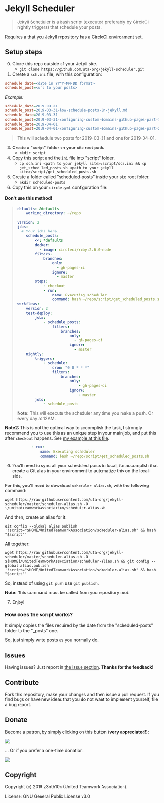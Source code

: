 # Jekyll Scheduler

> Jekyll Scheduler is a bash script (executed preferably by CircleCI nightly triggers) that schedule your posts.

Requires a that you Jekyll repository has a [CircleCI environment](https://z3nth10n.net/en/2019/03/20/jekyll-plugin-issue-with-github-pages) set.

## Setup steps

0. Clone this repo outside of your Jekyll site.
	- `git clone https://github.com/uta-org/jekyll-scheduler.git`
1. Create a `sch.ini` file, with this configuration:

```ini
schedule_date=<date in YYYY-MM-DD format>
schedule_post=<url to your posts>
```

*Example:*

```ini
schedule_date=2019-03-31
schedule_post=2019-03-31-how-schedule-posts-in-jekyll.md
schedule_date=2019-03-31
schedule_post=2019-03-31-configuring-custom-domains-github-pages-part-1.md
schedule_date=2019-04-01
schedule_post=2019-04-01-configuring-custom-domains-github-pages-part-2.md
```

> This will schedule two posts for 2019-03-31 and one for 2019-04-01.

3. Create a "script" folder on your site root path.
	- `mkdir script`
2. Copy this script and the `ini` file into "script" folder.
	- `cp sch.ini <path to your jekyll site>/script/sch.ini && cp get_scheduled_posts.sh <path to your jekyll site>/script/get_scheduled_posts.sh`
4. Create a folder called "scheduled-posts" inside your site root folder.
	- `mkdir scheduled-posts`
5. Copy this on your `circle.yml` configuration file:

#### Don't use this method!

> ```yaml
> defaults: &defaults
>     working_directory: ~/repo
>     
> version: 2
> jobs:
>   # Your jobs here... 
>     schedule_posts:
>         <<: *defaults
>         docker:
>           - image: circleci/ruby:2.6.0-node
>         filters:
>             branches:
>                 only:
>                   - gh-pages-ci
>                 ignore:
>                   - master
>         steps:
>             - checkout 
>             - run:
>                 name: Executing scheduler
>                 command: bash ~/repo/script/get_scheduled_posts.sh
> workflows:
>     version: 2
>     test-deploy:
>         jobs:
>             - schedule_posts:
>                 filters:
>                     branches:
>                         only:
>                           - gh-pages-ci
>                         ignore:
>                           - master              
>     nightly:
>         triggers:
>             - schedule:
>                 cron: "0 0 * * *"
>                 filters:
>                     branches:
>                         only:
>                             - gh-pages-ci
>                         ignore:
>                             - master
>         jobs:
>             - schedule_posts
> ```
>
> **Note:** This will execute the scheduler any time you make a push. Or every day at 12AM.

**Note2:** This is not the optimal way to accomplish the task, I strongly recommend you to use this as an unique step in your main job, and put this after `checkout` happens. See [my example at this file](https://github.com/z3nth10n/z3nth10n.github.io/blob/4500f380cd722a25e83108d5335edb87a9a3274e/circle.yml#L23).

```yaml
            - run:
                name: Executing scheduler
                command: bash ~/repo/script/get_scheduled_posts.sh
```

6. You'll need to sync all your scheduled posts in local, for accomplish that create a Git alias in your environment to automatize this on the local-side.

For this, you'll need to download `scheduler-alias.sh`, with the following command:

`wget https://raw.githubusercontent.com/uta-org/jekyll-scheduler/master/scheduler-alias.sh -O ~/UnitedTeamworkAssociation/scheduler-alias.sh`

And then, create an alias for it:

`git config --global alias.publish '!script="$HOME/UnitedTeamworkAssociation/scheduler-alias.sh" && bash "$script"'`

All together:

`wget https://raw.githubusercontent.com/uta-org/jekyll-scheduler/master/scheduler-alias.sh -O ${HOME}/UnitedTeamworkAssociation/scheduler-alias.sh && git config --global alias.publish '!script="$HOME/UnitedTeamworkAssociation/scheduler-alias.sh" && bash "$script"'`

So, instead of using `git push` use `git publish`.

**Note:** This command must be called from you repository root.

7. Enjoy!

### How does the script works?

It simply copies the files required by the date from the "scheduled-posts" folder to the "_posts" one.

So, just simply write posts as you normally do.

## Issues

Having issues? Just report in [the issue section](/issues). **Thanks for the feedback!**

## Contribute

Fork this repository, make your changes and then issue a pull request. If you find bugs or have new ideas that you do not want to implement yourself, file a bug report.

## Donate

Become a patron, by simply clicking on this button (**very appreciated!**):

[![](https://c5.patreon.com/external/logo/become_a_patron_button.png)](https://www.patreon.com/z3nth10n)

... Or if you prefer a one-time donation:

[![](https://www.paypalobjects.com/en_US/i/btn/btn_donateCC_LG.gif)](https://paypal.me/z3nth10n)

## Copyright

Copyright (c) 2019 z3nth10n (United Teamwork Association).

License: GNU General Public License v3.0
